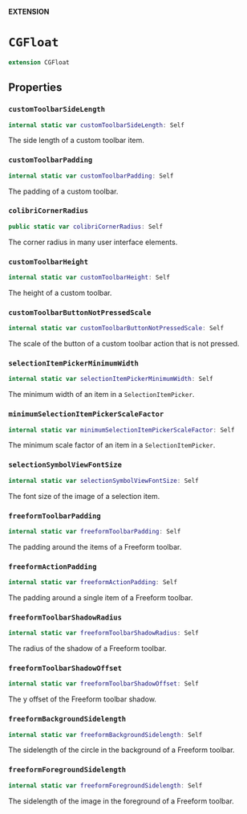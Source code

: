 **EXTENSION**

# `CGFloat`
```swift
extension CGFloat
```

## Properties
### `customToolbarSideLength`

```swift
internal static var customToolbarSideLength: Self
```

The side length of a custom toolbar item.

### `customToolbarPadding`

```swift
internal static var customToolbarPadding: Self
```

The padding of a custom toolbar.

### `colibriCornerRadius`

```swift
public static var colibriCornerRadius: Self
```

The corner radius in many user interface elements.

### `customToolbarHeight`

```swift
internal static var customToolbarHeight: Self
```

The height of a custom toolbar.

### `customToolbarButtonNotPressedScale`

```swift
internal static var customToolbarButtonNotPressedScale: Self
```

The scale of the button of a custom toolbar action that is not pressed.

### `selectionItemPickerMinimumWidth`

```swift
internal static var selectionItemPickerMinimumWidth: Self
```

The minimum width of an item in a ``SelectionItemPicker``.

### `minimumSelectionItemPickerScaleFactor`

```swift
internal static var minimumSelectionItemPickerScaleFactor: Self
```

The minimum scale factor of an item in a ``SelectionItemPicker``.

### `selectionSymbolViewFontSize`

```swift
internal static var selectionSymbolViewFontSize: Self
```

The font size of the image of a selection item.

### `freeformToolbarPadding`

```swift
internal static var freeformToolbarPadding: Self
```

The padding around the items of a Freeform toolbar.

### `freeformActionPadding`

```swift
internal static var freeformActionPadding: Self
```

The padding around a single item of a Freeform toolbar.

### `freeformToolbarShadowRadius`

```swift
internal static var freeformToolbarShadowRadius: Self
```

The radius of the shadow of a Freeform toolbar.

### `freeformToolbarShadowOffset`

```swift
internal static var freeformToolbarShadowOffset: Self
```

The y offset of the Freeform toolbar shadow.

### `freeformBackgroundSidelength`

```swift
internal static var freeformBackgroundSidelength: Self
```

The sidelength of the circle in the background of a Freeform toolbar.

### `freeformForegroundSidelength`

```swift
internal static var freeformForegroundSidelength: Self
```

The sidelength of the image in the foreground of a Freeform toolbar.
